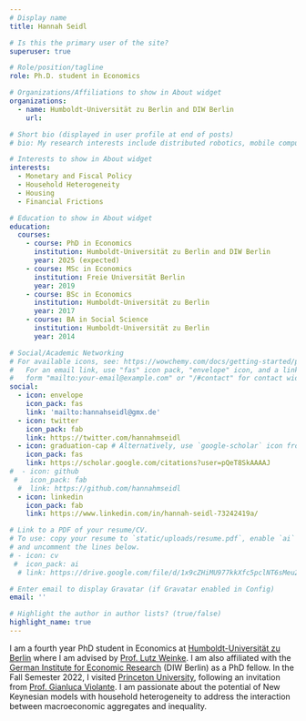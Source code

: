 ```yaml
---
# Display name
title: Hannah Seidl

# Is this the primary user of the site?
superuser: true

# Role/position/tagline
role: Ph.D. student in Economics 

# Organizations/Affiliations to show in About widget
organizations:
  - name: Humboldt-Universität zu Berlin and DIW Berlin
    url: 

# Short bio (displayed in user profile at end of posts)
# bio: My research interests include distributed robotics, mobile computing and programmable matter.

# Interests to show in About widget
interests:
  - Monetary and Fiscal Policy
  - Household Heterogeneity
  - Housing 
  - Financial Frictions

# Education to show in About widget
education:
  courses:
    - course: PhD in Economics
      institution: Humboldt-Universität zu Berlin and DIW Berlin
      year: 2025 (expected)
    - course: MSc in Economics
      institution: Freie Universität Berlin
      year: 2019
    - course: BSc in Economics
      institution: Humboldt-Universität zu Berlin
      year: 2017
    - course: BA in Social Science
      institution: Humboldt-Universität zu Berlin
      year: 2014

# Social/Academic Networking
# For available icons, see: https://wowchemy.com/docs/getting-started/page-builder/#icons
#   For an email link, use "fas" icon pack, "envelope" icon, and a link in the
#   form "mailto:your-email@example.com" or "/#contact" for contact widget.
social:
  - icon: envelope
    icon_pack: fas
    link: 'mailto:hannahseidl@gmx.de'
  - icon: twitter
    icon_pack: fab
    link: https://twitter.com/hannahmseidl
  - icon: graduation-cap # Alternatively, use `google-scholar` icon from `ai` icon pack
    icon_pack: fas
    link: https://scholar.google.com/citations?user=pQeT8SkAAAAJ
#  - icon: github
 #   icon_pack: fab
  #  link: https://github.com/hannahmseidl
  - icon: linkedin
    icon_pack: fab
    link: https://www.linkedin.com/in/hannah-seidl-73242419a/

# Link to a PDF of your resume/CV.
# To use: copy your resume to `static/uploads/resume.pdf`, enable `ai` icons in `params.toml`,
# and uncomment the lines below.
# - icon: cv
 #  icon_pack: ai
  # link: https://drive.google.com/file/d/1x9cZHiMU977kkXfc5pclNT6sMeu2rjO8/view?usp=sharing

# Enter email to display Gravatar (if Gravatar enabled in Config)
email: ''

# Highlight the author in author lists? (true/false)
highlight_name: true
---
```


I am a fourth year PhD student in Economics at [Humboldt-Universität zu Berlin](https://www.wiwi.hu-berlin.de/de/professuren/vwl/wipo) where I am advised by [Prof. Lutz Weinke](https://www.wiwi.hu-berlin.de/de/professuren/vwl/wipo/team/lutz-weinke). I am also affiliated with the [German Institute for Economic Research](https://www.diw.de/de/diw_01.c.619412.de/graduate_center.html) (DIW Berlin) as a PhD fellow. In the Fall Semester 2022, I visited [Princeton University](https://economics.princeton.edu/), following an invitation from [Prof. Gianluca Violante](https://sites.google.com/a/princeton.edu/glviolante/). I am passionate about the potential of New Keynesian models with household heterogeneity to address the interaction between macroeconomic aggregates and inequality.  

<!-- {{< icon name="download" pack="fas" >}} Download my {{< staticref "uploads/demo_resume.pdf" "newtab" >}}resumé{{< /staticref >}}.
 -->
